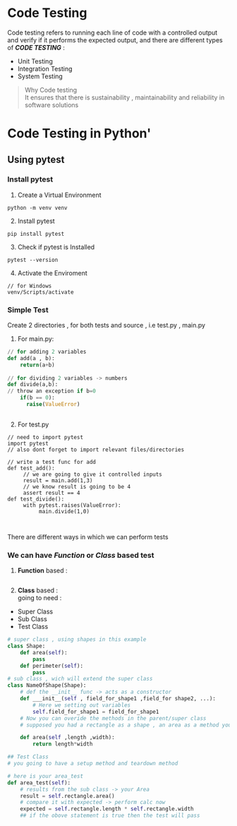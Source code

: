 # Code Testing   
Code testing refers to running each line of code with a controlled output and verify if it performs the expected output, and there are different types of ***CODE TESTING*** :    
* Unit Testing
* Integration Testing
* System Testing
> Why Code testing   
It ensures that there is sustainability , maintainability and reliability in software solutions   
# Code Testing in Python'
## Using pytest  
### Install pytest   
1. Create a Virtual Environment   
~~~
python -m venv venv
~~~   
2. Install pytest   
~~~
pip install pytest
~~~   
3. Check if pytest is Installed   
~~~
pytest --version 
~~~
4. Activate the Enviroment   
~~~
// for Windows
venv/Scripts/activate 
~~~   
### Simple Test
Create 2 directories , for both tests  and source , i.e test.py , main.py   
1. For main.py:   
~~~python
// for adding 2 variables
def add(a , b):   
    return(a+b)   
   
// for dividing 2 variables -> numbers   
def divide(a,b):   
// throw an exception if b=0    
    if(b == 0):
      raise(ValueError)
   


~~~   
2. For test.py   
~~~
// need to import pytest
import pytest
// also dont forget to import relevant files/directories

// write a test func for add
def test_add():
     // we are going to give it controlled inputs
     result = main.add(1,3)
     // we know result is going to be 4
     assert result == 4
def test_divide():
     with pytest.raises(ValueError):
          main.divide(1,0)



~~~   
There are different ways in which we can perform tests   
### We can have ***Function*** or  ***Class*** based test   
1. **Function** based : 
~~~

~~~  
2. **Class** based :  
going to need :   
* Super Class
* Sub Class
* Test Class 
~~~python
# super class , using shapes in this example
class Shape:
    def area(self):
        pass
    def perimeter(self):
        pass
# sub class , wich will extend the super class
class NameOfShape(Shape):
    # def the __init__ func -> acts as a constructor
    def ___init__(self , field_for_shape1 ,field_for shape2, ...):   
        # Here we setting out variables
        self.field_for_shape1 = field_for_shape1
    # Now you can overide the methods in the parent/super class
    # supposed you had a rectangle as a shape , an area as a method you want to overide , this is how you will go about it

    def area(self ,length ,width):
        return length*width

## Test Class
# you going to have a setup method and teardown method

# here is your area_test
def area_test(self):
    # results from the sub class -> your Area
    result = self.rectangle.area()
    # compare it with expected -> perform calc now
    expected = self.rectangle.length * self.rectangle.width
    ## if the obove statement is true then the test will pass

~~~